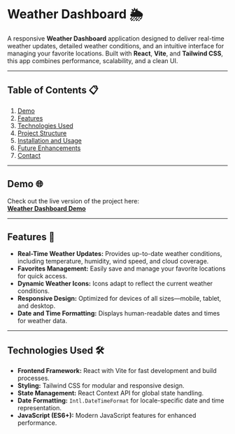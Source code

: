 # Weather Dashboard 🌦️

A responsive **Weather Dashboard** application designed to deliver real-time weather updates, detailed weather conditions, and an intuitive interface for managing your favorite locations. Built with **React**, **Vite**, and **Tailwind CSS**, this app combines performance, scalability, and a clean UI.

---

## Table of Contents 📋

1. [Demo](#demo)
2. [Features](#features)
3. [Technologies Used](#technologies-used)
4. [Project Structure](#project-structure)
5. [Installation and Usage](#installation-and-usage)
6. [Future Enhancements](#future-enhancements)
7. [Contact](#contact)

---

## Demo 🌐

Check out the live version of the project here:  
[**Weather Dashboard Demo**](https://weather-dashboard-sazzad15.vercel.app/)

---

## Features 🚀

- **Real-Time Weather Updates:** Provides up-to-date weather conditions, including temperature, humidity, wind speed, and cloud coverage.
- **Favorites Management:** Easily save and manage your favorite locations for quick access.
- **Dynamic Weather Icons:** Icons adapt to reflect the current weather conditions.
- **Responsive Design:** Optimized for devices of all sizes—mobile, tablet, and desktop.
- **Date and Time Formatting:** Displays human-readable dates and times for weather data.

---

## Technologies Used 🛠️

- **Frontend Framework:** React with Vite for fast development and build processes.
- **Styling:** Tailwind CSS for modular and responsive design.
- **State Management:** React Context API for global state handling.
- **Date Formatting:** `Intl.DateTimeFormat` for locale-specific date and time representation.
- **JavaScript (ES6+):** Modern JavaScript features for enhanced performance.
